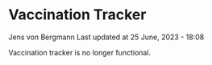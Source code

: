 Vaccination Tracker
================
Jens von Bergmann
Last updated at 25 June, 2023 - 18:08

Vaccination tracker is no longer functional.
